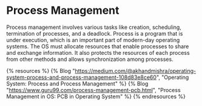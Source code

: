# Process Management

Process management involves various tasks like creation, scheduling, termination of processes, and a deadlock. Process is a program that is under execution, which is an important part of modern-day operating systems. The OS must allocate resources that enable processes to share and exchange information. It also protects the resources of each process from other methods and allows synchronization among processes.

{% resources %}
  {% Blog "https://medium.com/@akhandmishra/operating-system-process-and-process-management-108d83e8ce60", "Operating System: Process and Process Management" %}
  {% Blog "https://www.guru99.com/process-management-pcb.html", "Process Management in OS: PCB in Operating System" %}
{% endresources %}
